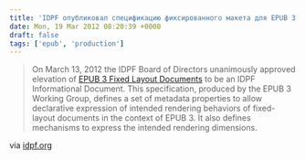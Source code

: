 ```yaml
---
title: 'IDPF опубликовал спецификацию фиксированного макета для EPUB 3'
date: Mon, 19 Mar 2012 08:20:39 +0000
draft: false
tags: ['epub', 'production']
---
```


> On March 13, 2012 the IDPF Board of Directors unanimously approved elevation of [EPUB 3 Fixed Layout Documents](http://idpf.org/epub/fxl/) to be an IDPF Informational Document. This specification, produced by the EPUB 3 Working Group, defines a set of metadata properties to allow declarative expression of intended rendering behaviors of fixed-layout documents in the context of EPUB 3. It also defines mechanisms to express the intended rendering dimensions.

via [idpf.org](http://idpf.org/news/epub-3-fixed-layout-metadata-finalized)